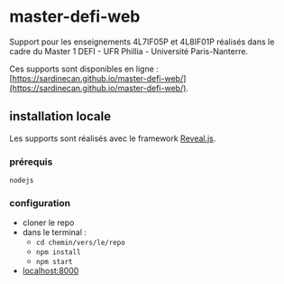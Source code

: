 # master-defi-web

Support pour les enseignements 4L7IF05P et 4L8IF01P réalisés dans le cadre du Master 1 DEFI - UFR Phillia - Université Paris-Nanterre.

Ces supports sont disponibles en ligne : [https://sardinecan.github.io/master-defi-web/](https://sardinecan.github.io/master-defi-web/).

## installation locale
Les supports sont réalisés avec le framework [Reveal.js](https://revealjs.com/).

### prérequis
`nodejs`

### configuration
- cloner le repo
- dans le terminal :
  - `cd chemin/vers/le/repo`
  - `npm install`
  - `npm start`
- [localhost:8000](http://localhost:8000/)
